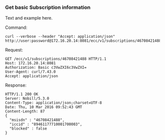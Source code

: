 ### Get basic Subscription information

Text and example here.

Command:
```
curl --verbose --header "Accept: application/json" http://user:password@172.16.20.14:8081/ecc/v1/subscriptions/46708421488
```

Request:
```
GET /ecc/v1/subscriptions/46708421488 HTTP/1.1
Host: 172.16.20.14:8081
Authorization: Basic c3VwZXI6c3VwZXI=
User-Agent: curl/7.43.0
Accept: application/json
```

Response:
```
HTTP/1.1 200 OK
Server: Nobill/5.3.0
Content-Type: application/json;charset=UTF-8
Date: Thu, 10 Mar 2016 09:52:43 GMT
Content-Length: 87
{
  "msisdn" : "46708421488",
  "iccid" : "89461177710001700003",
  "blocked" : false
}
```